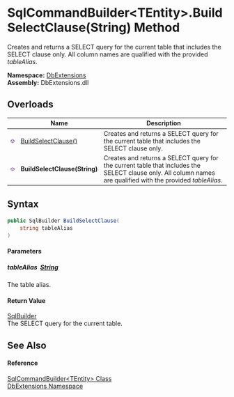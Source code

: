 SqlCommandBuilder&lt;TEntity>.BuildSelectClause(String) Method
==============================================================
Creates and returns a SELECT query for the current table that includes the SELECT clause only. All column names are qualified with the provided *tableAlias*.
  
**Namespace:** [DbExtensions][1]  
**Assembly:** DbExtensions.dll

Overloads
---------

|                  | Name                          | Description                                                                                                                                                   |
| ---------------- | ----------------------------- | ------------------------------------------------------------------------------------------------------------------------------------------------------------- |
| ![Public method] | [BuildSelectClause()][2]      | Creates and returns a SELECT query for the current table that includes the SELECT clause only.                                                                |
| ![Public method] | **BuildSelectClause(String)** | Creates and returns a SELECT query for the current table that includes the SELECT clause only. All column names are qualified with the provided *tableAlias*. |


Syntax
------

```csharp
public SqlBuilder BuildSelectClause(
	string tableAlias
)
```

#### Parameters

##### *tableAlias*  [String][3]
The table alias.

#### Return Value
[SqlBuilder][4]  
The SELECT query for the current table.

See Also
--------

#### Reference
[SqlCommandBuilder&lt;TEntity> Class][5]  
[DbExtensions Namespace][1]  

[1]: ../README.md
[2]: BuildSelectClause.md
[3]: https://learn.microsoft.com/dotnet/api/system.string
[4]: ../SqlBuilder/README.md
[5]: README.md
[Public method]: ../../icons/pubmethod.svg "Public method"
